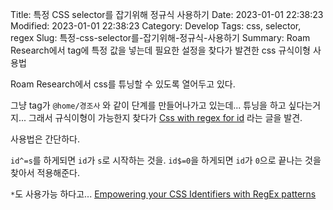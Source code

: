 Title: 특정 CSS selector를 잡기위해 정규식 사용하기
Date: 2023-01-01 22:38:23
Modified: 2023-01-01 22:38:23
Category: Develop
Tags: css, selector, regex
Slug: 특정-css-selector를-잡기위해-정규식-사용하기
Summary: Roam Research에서 tag에 특정 값을 넣는데 필요한 설정을 찾다가 발견한 css 규식이형 사용법

Roam Research에서 css를 튜닝할 수 있도록 열어두고 있다.

그냥 tag가 `@home/경조사` 와 같이 단계를 만들어나가고 있는데... 튜닝을 하고 싶다는거지...
그래서 규식이형이 가능한지 찾다가 [Css with regex for id](https://stackoverflow.com/questions/42497352/css-with-regex-for-id) 라는 글을 발견.

사용법은 간단하다.

`id^=s`를 하게되면 `id`가 `s`로 시작하는 것을. `id$=0`을 하게되면 `id`가 `0`으로 끝나는 것을 찾아서 적용해준다.

`*`도 사용가능 하다고... [Empowering your CSS Identifiers with RegEx patterns](https://www.linkedin.com/pulse/empowering-your-css-identifiers-regex-patterns-sandeep-chandra-sekhar)

